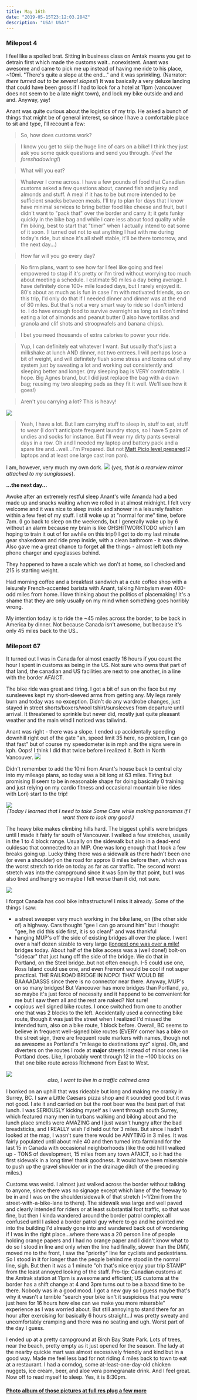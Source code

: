 ```yaml
---
title: May 16th
date: "2019-05-15T23:12:03.284Z"
description: "USA! USA!"
---
```


### Milepost 4 

I feel like a spoiled brat.  Sitting in business class on Amtak means you get to detrain first which made the customs wait...nonexistent.  Anant was awesome and came to pick me up instead of having me ride to his place, ~10mi.  "There's quite a slope at the end..." and it was sprinkling.  (Narrator:  *there turned out to be several slopes!*)  It was basically a very deluxe landing that could have been gross if I had to look for a hotel at 11pm (vancouver does not seem to be a late night town), and lock my bike outside and and and.  Anyway, yay!

Anant was quite curious about the logistics of my trip.  He asked a bunch of things that might be of general interest, so since I have a comfortable place to sit and type, I'll recount a few:

> So, how does customs work?

> I know you get to skip the huge line of cars on a bike!  I think they just ask you some quick questions and send you through. (*Feel the foreshadowing!*)


> What will you eat?

> Whatever I come across.  I have a few pounds of food that Canadian customs asked a few questions about, canned fish and jerky and almonds and stuff.  A meal if it has to be but more intended to be sufficient snacks between meals.  I'll try to plan for days that I know have minimal services to bring better food like cheese and fruit, but I didn't want to "pack that" over the border and carry it;  it gets funky quickly in the bike bag and while I care less about food quality while I'm biking, best to start that "timer" when I actually intend to eat some of it soon.  (I turned out not to eat anything I had with me during today's ride, but since it's all shelf stable, it'll be there tomorrow, and the next day...)

> How far will you go every day?

> No firm plans, want to see how far I feel like going and feel empowered to stop if it's pretty or I'm tired without worrying too much about meeting a schedule.  I estimate 50 miles a day being average.  I have definitely done 100+ mile loaded days, but I rarely enjoyed it.  80's about as much as is fun in case I'm with motivated friends, so on this trip, I'd only do that if I needed dinner and dinner was at the end of 80 miles.  But that's not a very smart way to ride so I don't intend to.  I do have enough food to survive overnight as long as I don't mind eating a lot of almonds and peanut butter (I also have tortillas and granola and clif shots and stroopwafels and banana chips).


> I bet you need thousands of extra calories to power your ride.

> Yup, I can definitely eat whatever I want.  But usually that's just a milkshake at lunch AND dinner, not two entrees.  I will perhaps lose a bit of weight, and will definitely flush some stress and toxins out of my system just by sweating a lot and working out consistently and sleeping better and longer.  (my sleeping bag is VERY comfortable.  I hope.  Big Agnes brand, but I did just replace the bag with a down bag;  reusing my two sleeping pads as they fit it well.  We'll see how it goes!)


> Aren't you carrying a lot?  This is heavy!

<img src=/pictures/16may/junkinthetrunk.jpg>

> Yeah, I have a lot.  But I am carrying stuff to sleep in, stuff to eat, stuff to wear (I don't anticipate frequent laundry stops, so I have 5 pairs of undies and socks for instance.  But I'll wear my dirty pants several days in a row.  Oh and I needed my laptop and battery pack and a spare tire and...well...I'm Prepared.  But not [Matt Picio level prepared](http://sprocketpodcast.blubrry.com/e060-matt-picio-cast-iron-cyclist/)(2 laptops and at least one large cast iron pan).

I am, however, very much my own dork.
<img src=/pictures/16may/dorked-out.jpg>
(*yes, that is a rearview mirror attached to my sunglasses*).


**...the next day...**

Awoke after an extremely restful sleep Anant's wife Amanda had a bed made up and snacks waiting when we rolled in at almost midnight.  I felt very welcome and it was nice to sleep inside and shower in a leisurely fashion within a few feet of my stuff.  I still woke up at "normal for me" time, before 7am.  (I go back to sleep on the weekends, but I generally wake up by 6 without an alarm because my brain is like OHSHITWORKTODO which I am hoping to train it out of for awhile on this trip!)  I got to do my last minute gear shakedown and ride prep inside, with a clean bathroom - it was divine.  Also gave me a great chance to forget all the things - almost left both my phone charger and eyeglasses behind.

They happened to have a scale which we don't at home, so I checked and 215 is starting weight.  

Had morning coffee and a breakfast sandwich at a cute coffee shop with a leisurely French-accented barista with Anant, talking Nimbyism even 400-odd miles from home.  I love thinking about the politics of placemaking!  It's a shame that they are only usually on my mind when something goes horribly wrong.

My intention today is to ride the ~45 miles across the border, to be back in America by dinner.  Not because Canada isn't awesome, but because it's only 45 miles back to the US..

### Milepost 67

It turned out I was in Canada for almost exactly 16 hours if you count the hour I spent in customs as being in the US.  Not sure who owns that part of that land, the canadian and US facilities are next to one another, in a line with the border AFAICT.

The bike ride was great and tiring.  I got a bit of sun on the face but my sunsleeves kept my short-sleeved arms from getting any.  My legs rarely burn and today was no exception.  Didn't do any wardrobe changes, just stayed in street shorts/boxers/wool tshirt/sunsleeves from departure until arrival.  It threatened to sprinkle but never did, mostly just quite pleasant weather and the main wind I noticed was tailwind.

Anant was right - there was a slope.  I ended up accidentally speeding downhill right out of the gate "ah, speed limit 35 here, no problem, I can go that fast" but of course my speedometer is in mph and the signs were in kph.  Oops!  I think I did that twice before I realized it.  Both in North Vancouver.
<img src=/pictures/16may/posingovernorthvancouver.jpg>

Didn't remember to add the 10mi from Anant's house back to central city into my mileage plans, so today was a bit long at 63 miles.  Tiring but promising (I seem to be in reasonable shape for doing basically 0 training and just relying on my cardio fitness and occasional mountain bike rides with Lori) start to the trip!  

<img src=/pictures/16may/northvancouverpano.jpg>

<center><i>(Today I learned that I need to take Some Care while making panoramas if I want them to look any good.)</i></center>


The heavy bike makes climbing hills hard.  The biggest uphills were bridges until I made it fairly far south of Vancouver.  I walked a few stretches, usually in the 1 to 4 block range.  Usually on the sidewalk but also in a dead-end culdesac that connected to an MIP.  One was long enough that I took a few breaks going up.  Lucky thing there was a sidewalk as there hadn't been one (or even a shoulder) on the road for approx 8 miles before then, which was the worst stretch to ride on today as far as car traffic.  The second worst stretch was into the campground since it was 5pm by that point, but I was also tired and hungry so maybe I felt worse than it did, not sure.

<img src=/pictures/16may/bridgeload.jpg>

I forgot Canada has cool bike infrastructure! I miss it already.  Some of the things I saw:

- a street sweeper very much working in the bike lane, on (the other side of) a highway.  Cars thought "gee I can go around him" but I thought "gee, he did this side first, it is so clean!" and was thankful
- hanging MUP's off the side of existing bridges all over the place.  I went over a half dozen sizable to very large ([longest one was over a mile!](https://en.wikipedia.org/wiki/Alex_Fraser_Bridge) bridges today.  About half of the bike access was a (well done!) bolt-on "sidecar" that just hung off the side of the bridge.  We do that in Portland, on the Steel bridge..but not often enough.  I-5 could use one, Ross Island could use one, and even Fremont would be cool if not super practical.  THE RAILROAD BRIDGE IN NOPO!  THAT WOULD BE BAAAADASSS since there is no connector near there.  Anyway, MUP's on so many bridges!  But Vancouver has more bridges than Portland, yo, so maybe it's just force of necessity and it happend to be convenient for me but I saw them all and the rest are naked?  Not sure!
- copious well signed bike routes.  I once switched from one to another one that was 2 blocks to the left.  Accidentally used a connecting bike route, though it was just the street when I realized I'd missed the intended turn, also on a bike route, 1 block before.  Overall, BC seems to believe in frequent well-signed bike routes (EVERY corner has a bike on the street sign, there are frequent route markers with names, though not as awesome as Portland's "mileage to destinations xyz" signs).  Oh, and diverters on the routes I rode at **major** streets instead of minor ones like Portland does.  Like, I probably went through 12 in the ~100 blocks on that one bike route across Richmond from East to West.
	
<img src=/pictures/16may/trafficcalmed.jpg>
<center><i>also, I want to live in a traffic calmed area</i></center>

I bonked on an uphill that was rideable but long and making me cranky in Surrey, BC.  I saw a Little Caesars pizza shop and it sounded good but it was not good.  I ate it and carried on but the root beer was the best part of that lunch.  I was SERIOUSLY kicking myself as I went through south Surrey, which featured many men in turbans walking and biking about and the lunch place smells were AMAZING and I just wasn't hungry after the bad breadsticks, and I REALLY wish I'd held out for 3 miles.  But since I hadn't looked at the map, I wasn't sure there would be ANYTING in 3 miles.  It was fairly populated until about mile 40 and then turned into farmland for the last 15 in Canada with occasional neighborhoods (like the odd hill I walked up - TONS of development, 15 miles from any town AFAICT, so it had the first sidewalk in a long time! thank goodness.  It would have been miserable to push up the gravel shoulder or in the drainage ditch of the preceding miles.)

Customs was weird.  I almost just walked across the border without talking to anyone, since there was no signage except which lane of the freeway to be in and I was on the shoulder/sidewalk of that stretch (~1/2mi from the street-with-a-bike-lane to there).  The sidewalk was large and well paved and clearly intended for riders or at least substantial foot traffic, so that was fine, but then I kinda wandered around the border patrol complex all confused until I asked a border patrol guy where to go and he pointed me into the building I'd already gone into and wandered back out of wondering if I was in the right place...where there was a 20 person line of people holding orange papers and I had no orange paper and I didn't know what to do so I stood in line and only when the line had finally, slower than the DMV, moved me to the front, I saw the "priority" line for cyclists and pedestrians.  So I stood in it for longer than the people behind me stood in the normal line, sigh.  But then it was a 1 minute "oh that's nice enjoy your trip STAMP" from the least annoyed looking of the staff.  Pro-tip:  Canadian customs at the Amtrak station at 11pm is awesome and efficient;  US customs at the border has a shift change at 4 and 3pm turns out to be a baaad time to be there.  Nobody was in a good mood.  I got a new guy so I guess maybe that's why it wasn't a terrible "search your bike isn't it suspicious that you were just here for 16 hours how else can we make you more miserable" experience as I was worried about.  But still annoying to stand there for an hour after exercising for basically 6 hours straight...I was pretty sweaty and uncomfortably cramping and there was no seating and ugh.  Worst part of the day I guess.

I ended up at a pretty campground at Birch Bay State Park.  Lots of trees, near the beach, pretty empty as it just opened for the season.  The lady at the nearby quickie mart was almost excessively friendly and kind but in a good way.  Made me feel less bad for not riding 4 miles back to town to eat at a restaurant.  I had a corndog, some at-least-one-day-old chicken nuggets, ice cream, beer, and aloe vera pomegranate drink.  And I feel great.  Now off to read myself to sleep.  Yes, it is 8:30pm.

#### [Photo album of those pictures at full res plug a few more](https://photos.app.goo.gl/phe64vrss8Tmb5Po7)
